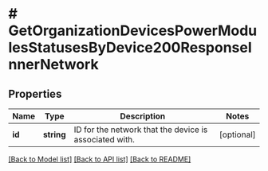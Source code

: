 # # GetOrganizationDevicesPowerModulesStatusesByDevice200ResponseInnerNetwork

## Properties

Name | Type | Description | Notes
------------ | ------------- | ------------- | -------------
**id** | **string** | ID for the network that the device is associated with. | [optional]

[[Back to Model list]](../../README.md#models) [[Back to API list]](../../README.md#endpoints) [[Back to README]](../../README.md)
